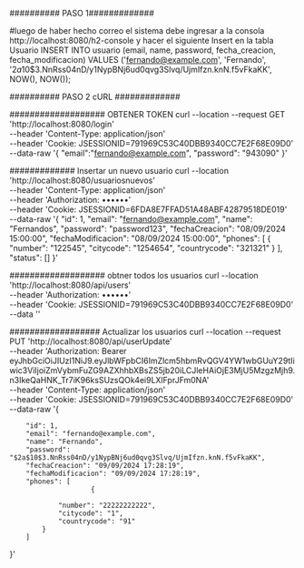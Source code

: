 ########## PASO 1#############


#luego de haber hecho correo el sistema debe ingresar a la consola http://localhost:8080/h2-console
y hacer el siguiente Insert en la tabla Usuario 
INSERT INTO usuario (email, name, password, fecha_creacion, fecha_modificacion)
VALUES ('fernando@example.com', 'Fernando', '$2a$10$3.NnRss04nD/y1NypBNj6ud0qvg3Slvq/UjmIfzn.knN.f5vFkaKK', NOW(), NOW());

########## PASO  2 cURL #############

################### OBTENER TOKEN 
curl --location --request GET 'http://localhost:8080/login' \
--header 'Content-Type: application/json' \
--header 'Cookie: JSESSIONID=791969C53C40DBB9340CC7E2F68E09D0' \
--data-raw '{
    "email":"fernando@example.com",
    "password": "943090"
}'

############# Insertar un nuevo usuario
curl --location 'http://localhost:8080/usuariosnuevos' \
--header 'Content-Type: application/json' \
--header 'Authorization: ••••••' \
--header 'Cookie: JSESSIONID=6FDA8E7FFAD51A48ABF42879518DE019' \
--data-raw '{
  "id": 1,
  "email": "fernando@example.com",
  "name": "Fernandos",
  "password": "password123",
  "fechaCreacion": "08/09/2024 15:00:00",
  "fechaModificacion": "08/09/2024 15:00:00",
  "phones": [
    {
      "number": "122545",
      "citycode": "1254654",
      "countrycode": "321321"
    }
  ],
  "status": []
}'

################### obtner todos los usuarios
curl --location 'http://localhost:8080/api/users' \
--header 'Authorization: ••••••' \
--header 'Cookie: JSESSIONID=791969C53C40DBB9340CC7E2F68E09D0' \
--data ''

################## Actualizar los usuarios
curl --location --request PUT 'http://localhost:8080/api/userUpdate' \
--header 'Authorization: Bearer eyJhbGciOiJIUzI1NiJ9.eyJlbWFpbCI6ImZlcm5hbmRvQGV4YW1wbGUuY29tIiwic3ViIjoiZmVybmFuZG9AZXhhbXBsZS5jb20iLCJleHAiOjE3MjU5MzgzMjh9.n3IkeQaHNK_Tr7iK96ksSUzsQOk4ei9LXlFprJFm0NA' \
--header 'Content-Type: application/json' \
--header 'Cookie: JSESSIONID=791969C53C40DBB9340CC7E2F68E09D0' \
--data-raw '{
    
        "id": 1,
        "email": "fernando@example.com",
        "name": "Fernando",
        "password": "$2a$10$3.NnRss04nD/y1NypBNj6ud0qvg3Slvq/UjmIfzn.knN.f5vFkaKK",
        "fechaCreacion": "09/09/2024 17:28:19",
        "fechaModificacion": "09/09/2024 17:28:19",
        "phones": [
                        {
 
                "number": "22222222222",
                "citycode": "1",
                "countrycode": "91"
            }
        ]
    
}'
